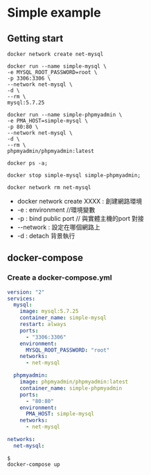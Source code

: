 # Simple example
## Getting start 

``` shell
docker network create net-mysql

docker run --name simple-mysql \
-e MYSQL_ROOT_PASSWORD=root \
-p 3306:3306 \
--network net-mysql \
-d \
--rm \
mysql:5.7.25

docker run --name simple-phpmyadmin \
-e PMA_HOST=simple-mysql \
-p 80:80 \
--network net-mysql \
-d \
--rm \
phpmyadmin/phpmyadmin:latest

docker ps -a;

docker stop simple-mysql simple-phpmyadmin;

docker network rm net-mysql

```
- docker network create XXXX : 創建網路環境
- -e : environment //環境變數
- -p : bind public port // 與實體主機的port 對接 
- --network : 設定在哪個網路上
- -d : detach 背景執行

## docker-compose
### Create a docker-compose.yml
``` yaml
version: "2"
services:
  mysql:
    image: mysql:5.7.25
    container_name: simple-mysql
    restart: always
    ports:
      - "3306:3306"
    environment:
      MYSQL_ROOT_PASSWORD: "root"
    networks:
      - net-mysql

  phpmyadmin:
    image: phpmyadmin/phpmyadmin:latest
    container_name: simple-phpmyadmin
    ports:
      - "80:80"
    environment:
      PMA_HOST: simple-mysql
    networks:
      - net-mysql

networks:
  net-mysql:
```

``` shell
$
docker-compose up
```
